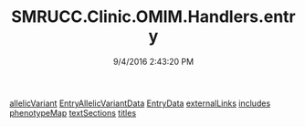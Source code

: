 ﻿---
title: SMRUCC.Clinic.OMIM.Handlers.entry
date: 9/4/2016 2:43:20 PM
---

[allelicVariant](T-SMRUCC.Clinic.OMIM.Handlers.entry.allelicVariant.html)
[EntryAllelicVariantData](T-SMRUCC.Clinic.OMIM.Handlers.entry.EntryAllelicVariantData.html)
[EntryData](T-SMRUCC.Clinic.OMIM.Handlers.entry.EntryData.html)
[externalLinks](T-SMRUCC.Clinic.OMIM.Handlers.entry.externalLinks.html)
[includes](T-SMRUCC.Clinic.OMIM.Handlers.entry.includes.html)
[phenotypeMap](T-SMRUCC.Clinic.OMIM.Handlers.entry.phenotypeMap.html)
[textSections](T-SMRUCC.Clinic.OMIM.Handlers.entry.textSections.html)
[titles](T-SMRUCC.Clinic.OMIM.Handlers.entry.titles.html)
